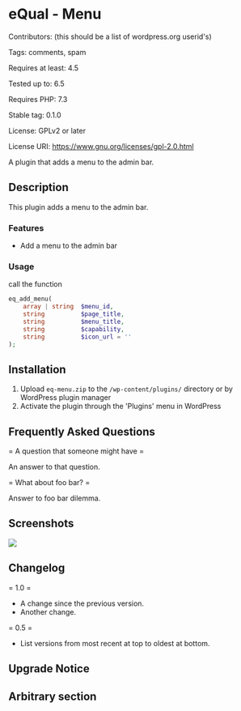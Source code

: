 # eQual - Menu

Contributors: (this should be a list of wordpress.org userid's)

Tags: comments, spam

Requires at least: 4.5

Tested up to: 6.5

Requires PHP: 7.3

Stable tag: 0.1.0

License: GPLv2 or later

License URI: https://www.gnu.org/licenses/gpl-2.0.html

A plugin that adds a menu to the admin bar.

## Description

This plugin adds a menu to the admin bar.

### Features

- Add a menu to the admin bar

### Usage

call the function

```php
eq_add_menu(
    array | string  $menu_id,
    string          $page_title,
    string          $menu_title,
    string          $capability,
    string          $icon_url = ''
);
```

## Installation

1. Upload `eq-menu.zip` to the `/wp-content/plugins/` directory or by WordPress plugin manager
2. Activate the plugin through the 'Plugins' menu in WordPress

## Frequently Asked Questions

= A question that someone might have =

An answer to that question.

= What about foo bar? =

Answer to foo bar dilemma.

## Screenshots

![](C:\wamp64\www\equal\public\wp-content\plugins\eq-menu\doc\images\poster.png)

## Changelog

= 1.0 =

- A change since the previous version.
- Another change.

= 0.5 =

- List versions from most recent at top to oldest at bottom.

## Upgrade Notice

## Arbitrary section

